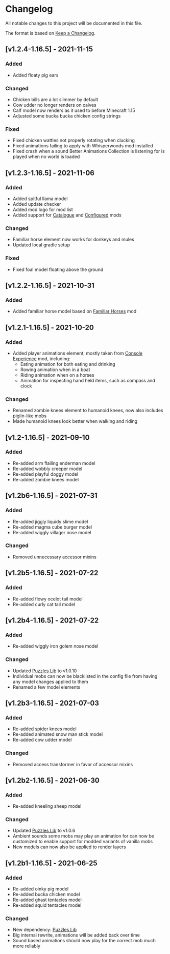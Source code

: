 # Changelog
All notable changes to this project will be documented in this file.

The format is based on [Keep a Changelog].

## [v1.2.4-1.16.5] - 2021-11-15
### Added
- Added floaty pig ears
### Changed
- Chicken bills are a lot slimmer by default
- Cow udder no longer renders on calves
- Calf model now renders as it used to before Minecraft 1.15
- Adjusted some bucka bucka chicken config strings
### Fixed
- Fixed chicken wattles not properly rotating when clucking
- Fixed animations failing to apply with Whisperwoods mod installed
- Fixed crash when a sound Better Animations Collection is listening for is played when no world is loaded

## [v1.2.3-1.16.5] - 2021-11-06
### Added
- Added spitful llama model
- Added update checker
- Added mod logo for mod list
- Added support for [Catalogue] and [Configured] mods
### Changed
- Familiar horse element now works for donkeys and mules
- Updated local gradle setup
### Fixed
- Fixed foal model floating above the ground

## [v1.2.2-1.16.5] - 2021-10-31
### Added
- Added familiar horse model based on [Familiar Horses] mod

## [v1.2.1-1.16.5] - 2021-10-20
### Added
- Added player animations element, mostly taken from [Console Experience] mod, including:
    - Eating animation for both eating and drinking
    - Rowing animation when in a boat
    - Riding animation when on a horses
    - Animation for inspecting hand held items, such as compass and clock
### Changed
- Renamed zombie knees element to humanoid knees, now also includes piglin-like mobs
- Made humanoid knees look better when walking and riding

## [v1.2-1.16.5] - 2021-09-10
### Added
- Re-added arm flailing enderman model
- Re-added wobbly creeper model
- Re-added playful doggy model
- Re-added zombie knees model

## [v1.2b6-1.16.5] - 2021-07-31
### Added
- Re-added jiggly liquidy slime model
- Re-added magma cube burger model
- Re-added wiggly villager nose model
### Changed
- Removed unnecessary accessor mixins

## [v1.2b5-1.16.5] - 2021-07-22
### Added
- Re-added flowy ocelot tail model
- Re-added curly cat tail model

## [v1.2b4-1.16.5] - 2021-07-22
### Added
- Re-added wiggly iron golem nose model
### Changed
- Updated [Puzzles Lib] to v1.0.10
- Individual mobs can now be blacklisted in the config file from having any model changes applied to them
- Renamed a few model elements

## [v1.2b3-1.16.5] - 2021-07-03
### Added
- Re-added spider knees model
- Re-added animated snow man stick model
- Re-added cow udder model
### Changed
- Removed access transformer in favor of accessor mixins

## [v1.2b2-1.16.5] - 2021-06-30
### Added
- Re-added kneeling sheep model
### Changed
- Updated [Puzzles Lib] to v1.0.6
- Ambient sounds some mobs may play an animation for can now be customized to enable support for modded variants of vanilla mobs
- New models can now also be applied to render layers

## [v1.2b1-1.16.5] - 2021-06-25
### Added
- Re-added oinky pig model
- Re-added bucka chicken model
- Re-added ghast tentacles model
- Re-added squid tentacles model
### Changed
- New dependency: [Puzzles Lib]
- Big internal rewrite, animations will be added back over time
- Sound based animations should now play for the correct mob much more reliably

[Keep a Changelog]: https://keepachangelog.com/en/1.0.0/
[Puzzles Lib]: https://www.curseforge.com/minecraft/mc-mods/puzzles-lib
[Console Experience]: https://www.curseforge.com/minecraft/mc-mods/console-hud
[Familiar Horses]: https://www.curseforge.com/minecraft/mc-mods/familiar-horses
[Catalogue]: https://www.curseforge.com/minecraft/mc-mods/catalogue
[Configured]: https://www.curseforge.com/minecraft/mc-mods/configured
